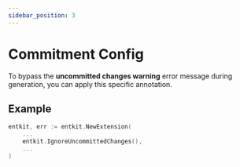 ```yaml
---
sidebar_position: 3
---
```


# Commitment Config

To bypass the **uncommitted changes warning** error message during generation, you can apply this specific annotation.

## Example

```go title="entc.go"
entkit, err := entkit.NewExtension(
	...
    entkit.IgnoreUncommittedChanges(),
	...
)
```
